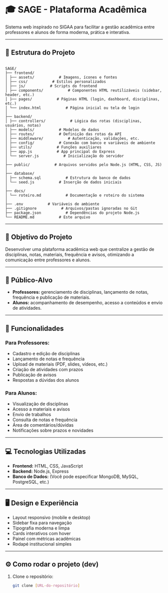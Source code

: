 # 🎓 SAGE - Plataforma Acadêmica

Sistema web inspirado no SIGAA para facilitar a gestão acadêmica entre professores e alunos de forma moderna, prática e interativa.

---

## 📂 Estrutura do Projeto

```

SAGE/
├── frontend/
│ ├── assets/           # Imagens, ícones e fontes
│ ├── css/           # Estilos personalizados
│ ├── js/           # Scripts do frontend
│ ├── components/           # Componentes HTML reutilizáveis (sidebar, header, etc.)
│ ├── pages/           # Páginas HTML (login, dashboard, disciplinas, etc.)
│ └── index.html           # Página inicial ou tela de login
│
├── backend/
│ ├── controllers/           # Lógica das rotas (disciplinas, usuários, notas)
│ ├── models/           # Modelos de dados
│ ├── routes/           # Definição das rotas da API
│ ├── middleware/           # Autenticação, validações, etc.
│ ├── config/           # Conexão com banco e variáveis de ambiente
│ ├── utils/           # Funções auxiliares
│ ├── app.js           # App principal do Express
│ └── server.js           # Inicialização do servidor
│
├── public/           # Arquivos servidos pelo Node.js (HTML, CSS, JS)
│
├── database/
│ ├── schema.sql           # Estrutura do banco de dados
│ └── seed.js           # Inserção de dados iniciais
│
├── docs/
│ └── roteiro.md           # Documentação e roteiro do sistema
│
├── .env           # Variáveis de ambiente
├── .gitignore           # Arquivos/pastas ignoradas no Git
├── package.json           # Dependências do projeto Node.js
└── README.md           # Este arquivo
````


---

## 🎯 Objetivo do Projeto

Desenvolver uma plataforma acadêmica web que centralize a gestão de disciplinas, notas, materiais, frequência e avisos, otimizando a comunicação entre professores e alunos.

---

## 👤 Público-Alvo

- **Professores:** gerenciamento de disciplinas, lançamento de notas, frequência e publicação de materiais.
- **Alunos:** acompanhamento de desempenho, acesso a conteúdos e envio de atividades.

---

## 📌 Funcionalidades

### Para Professores:
- Cadastro e edição de disciplinas
- Lançamento de notas e frequência
- Upload de materiais (PDF, slides, vídeos, etc.)
- Criação de atividades com prazos
- Publicação de avisos
- Respostas a dúvidas dos alunos

### Para Alunos:
- Visualização de disciplinas
- Acesso a materiais e avisos
- Envio de trabalhos
- Consulta de notas e frequência
- Área de comentários/dúvidas
- Notificações sobre prazos e novidades

---

## 💻 Tecnologias Utilizadas

- **Frontend:** HTML, CSS, JavaScript
- **Backend:** Node.js, Express
- **Banco de Dados:** (Você pode especificar MongoDB, MySQL, PostgreSQL, etc.)

---

## 🖥️ Design e Experiência

- Layout responsivo (mobile e desktop)
- Sidebar fixa para navegação
- Tipografia moderna e limpa
- Cards interativos com hover
- Painel com métricas acadêmicas
- Rodapé institucional simples

---

## ⚙️ Como rodar o projeto (dev)

1. Clone o repositório:
   ```bash
   git clone [URL-do-repositório]
